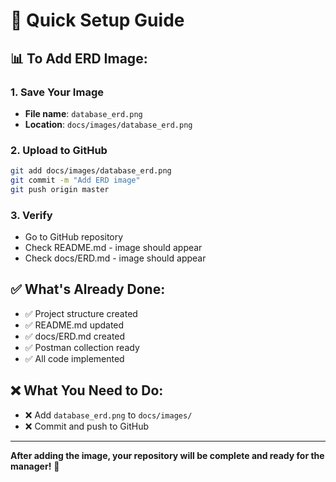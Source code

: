 # 🚀 Quick Setup Guide

## 📊 To Add ERD Image:

### 1. Save Your Image
- **File name**: `database_erd.png`
- **Location**: `docs/images/database_erd.png`

### 2. Upload to GitHub
```bash
git add docs/images/database_erd.png
git commit -m "Add ERD image"
git push origin master
```

### 3. Verify
- Go to GitHub repository
- Check README.md - image should appear
- Check docs/ERD.md - image should appear

## ✅ What's Already Done:
- ✅ Project structure created
- ✅ README.md updated
- ✅ docs/ERD.md created
- ✅ Postman collection ready
- ✅ All code implemented

## ❌ What You Need to Do:
- ❌ Add `database_erd.png` to `docs/images/`
- ❌ Commit and push to GitHub

---

**After adding the image, your repository will be complete and ready for the manager!** 🎉
